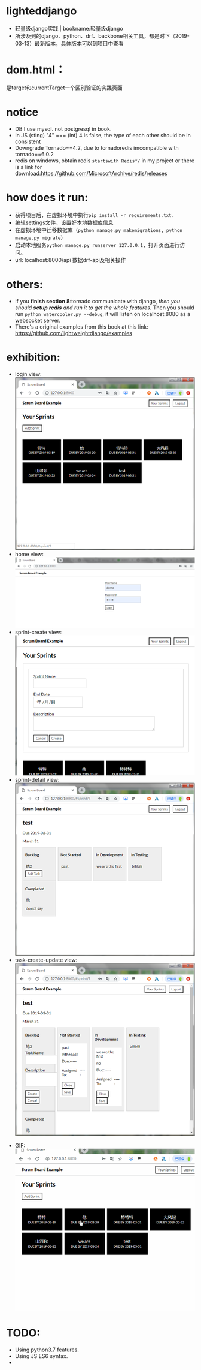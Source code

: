 # lighteddjango
  - 轻量级django实践 | bookname:轻量级django
  - 所涉及到的django、python、drf、backbone相关工具，都是时下（2019-03-13）最新版本，具体版本可以到项目中查看

# dom.html：
是target和currentTarget一个区别验证的实践页面

# notice
- DB I use mysql. not postgresql in book.
- In JS  (sting) "4" === (int) 4 is false, the type of each other should be in consistent
- Downgrade Tornado==4.2, due to tornadoredis imcompatible with tornado==6.0.2
- redis on windows, obtain redis `startswith Redis*/` in my project or there is a link for download:https://github.com/MicrosoftArchive/redis/releases 

# how does it run:
- 获得项目后，在虚拟环境中执行`pip install -r requirements.txt`.
- 编辑settings文件，设置好本地数据库信息
- 在虚拟环境中迁移数据库（`python manage.py makemigrations, python manage.py migrate`）
- 启动本地服务`python manage.py runserver 127.0.0.1`，打开页面进行访问。
- url: localhost:8000/api 数据drf-api及相关操作
# others:
- If you **finish section 8**:tornado communicate with django, _then you should **setup redis** and run it to get the whole features._
Then you should run `python watercooler.py --debug`, it will listen on localhost:8080 as a websocket server.
- There's a original examples from this book at this link: https://github.com/lightweightdjango/examples

#  exhibition:
* login view:![loginpage](https://github.com/boyl/lighteddjango/blob/master/exhibition/images/homepage.png)
* home view: ![homepage](https://github.com/boyl/lighteddjango/blob/master/exhibition/images/loginpage.png)
* sprint-create view: ![sprintaddpage](https://github.com/boyl/lighteddjango/blob/master/exhibition/images/sprintcreatepage.png)
* sprint-detail view: ![sprintdetailpage](https://github.com/boyl/lighteddjango/blob/master/exhibition/images/sprintdetailpage.png)
* task-create-update view: ![taskcreateupdatepage](https://github.com/boyl/lighteddjango/blob/master/exhibition/images/taskaddupdatepage.png)

- GIF: ![display](https://github.com/boyl/lighteddjango/blob/master/exhibition/gif/display.gif)
# TODO:
- Using python3.7 features.
- Using JS ES6 syntax.
-
